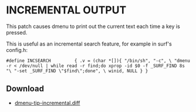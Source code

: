 INCREMENTAL OUTPUT
==================

This patch causes dmenu to print out the current text each time a key is pressed.

This is useful as an incremental search feature, for example in surf's config.h:

`#define INCSEARCH         { .v = (char *[]){ "/bin/sh", "-c", \
  "dmenu -r < /dev/null | while read -r find;do xprop -id $0 -f _SURF_FIND 8s "\
  "-set _SURF_FIND \"$find\";done", \
  winid, NULL } }`


Download
--------

* [dmenu-tip-incremental.diff](dmenu-tip-incremental.diff)
